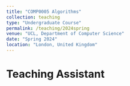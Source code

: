 ```yaml
---
title: "COMP0005 Algorithms"
collection: teaching
type: "Undergraduate Course"
permalink: /teaching/2024spring
venue: "UCL, Department of Computer Science"
date: "Spring 2024"
location: "London, United Kingdom"
---
```


Teaching Assistant
======
